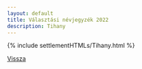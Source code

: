 ```yaml
---
layout: default
title: Választási névjegyzék 2022
description: Tihany
---
```


{% include settlementHTMLs/Tihany.html %}

[Vissza](./)